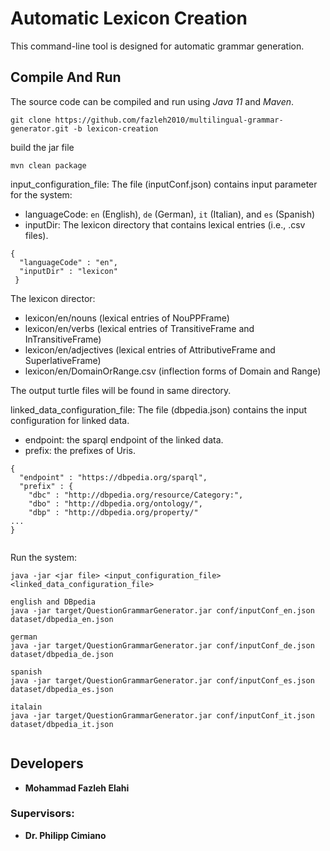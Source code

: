 # Automatic Lexicon Creation

This command-line tool is designed for automatic grammar generation.



## Compile And Run
<p>The source code can be compiled and run using <em>Java 11</em> and <em>Maven</em>.</p>

```shell script
git clone https://github.com/fazleh2010/multilingual-grammar-generator.git -b lexicon-creation
```
build the jar file
```shell script
mvn clean package
```
input_configuration_file: The file (inputConf.json) contains input parameter for the system:
- languageCode: `en` (English), `de` (German), `it` (Italian), and `es` (Spanish)
- inputDir: The lexicon directory that contains lexical entries (i.e., .csv files). 


````input configuration file
{
  "languageCode" : "en",
  "inputDir" : "lexicon"
 }

````
The lexicon director:

- lexicon/en/nouns (lexical entries of NouPPFrame)
- lexicon/en/verbs (lexical entries of TransitiveFrame and InTransitiveFrame)
- lexicon/en/adjectives (lexical entries of AttributiveFrame and SuperlativeFrame)
- lexicon/en/DomainOrRange.csv (inflection forms of Domain and Range)

The output turtle files will be found in same directory.

linked_data_configuration_file: The file (dbpedia.json) contains the input configuration for linked data.
- endpoint: the sparql endpoint of the linked data.
- prefix: the prefixes of Uris.

````
{
  "endpoint" : "https://dbpedia.org/sparql",
  "prefix" : {
    "dbc" : "http://dbpedia.org/resource/Category:",
    "dbo" : "http://dbpedia.org/ontology/",
    "dbp" : "http://dbpedia.org/property/"
...
}
   
````


Run the system:
````shell script
java -jar <jar file> <input_configuration_file> <linked_data_configuration_file>

english and DBpedia
java -jar target/QuestionGrammarGenerator.jar conf/inputConf_en.json dataset/dbpedia_en.json 

german
java -jar target/QuestionGrammarGenerator.jar conf/inputConf_de.json dataset/dbpedia_de.json   

spanish
java -jar target/QuestionGrammarGenerator.jar conf/inputConf_es.json dataset/dbpedia_es.json        

italain
java -jar target/QuestionGrammarGenerator.jar conf/inputConf_it.json dataset/dbpedia_it.json  
                                 
````  




## Developers
* **Mohammad Fazleh Elahi**
### Supervisors:
* **Dr. Philipp Cimiano**





